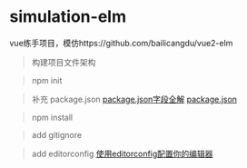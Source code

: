 # simulation-elm
vue练手项目，模仿https://github.com/bailicangdu/vue2-elm


> 构建项目文件架构

> npm init

> 补充 package.json [package.json字段全解](http://blog.csdn.net/woxueliuyun/article/details/39294375)  [package.json](http://www.mujiang.info/translation/npmjs/files/package.json.html) 

> npm install

> add gitignore

> add editorconfig [使用editorconfig配置你的编辑器](http://www.cnblogs.com/xiyangbaixue/p/4201490.html)